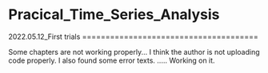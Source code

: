 # Pracical_Time_Series_Analysis

2022.05.12_First trials ======================================

Some chapters are not working properly...
 I think the author is not uploading code properly. 
I also found some error texts. ..... Working on it. 